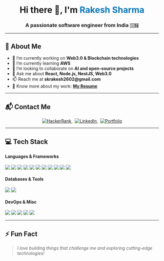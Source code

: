 <h1 align="center">Hi there 👋, I'm <span style="color:#0077B5">Rakesh Sharma</span></h1>
<h3 align="center">A passionate software engineer from India 🇮🇳</h3>

<hr/>

<h2>🚀 About Me</h2>

<ul>
  <li>🔭 I’m currently working on <strong>Web3.0 & Blockchain technologies</strong></li>
  <li>🌱 I’m currently learning <strong>AWS</strong></li>
  <li>👯 I’m looking to collaborate on <strong>AI and open-source projects</strong></li>
  <li>💬 Ask me about <strong>React, Node.js, NestJS, Web3.0</strong></li>
  <li>📫 Reach me at <strong>skrakesh2602@gmail.com</strong></li>
  <li>📄 Know more about my work: <a href="https://drive.google.com/file/d/1_MnTmBU_vo1jb-9lHD5f2dIXZvRWTLmG/view?usp=sharing" target="_blank"><strong>My Resume</strong></a></li>
</ul>

<hr/>

<h2>📬 Contact Me</h2>

<p align="center">
  <a href="https://www.hackerrank.com/profile/skrakesh2602" target="_blank">
    <img src="https://img.shields.io/badge/HackerRank-2EC866?style=for-the-badge&logo=hackerrank&logoColor=white" alt="HackerRank"/>
  </a>
  &nbsp;
  <a href="https://www.linkedin.com/in/rakesh262" target="_blank">
    <img src="https://img.shields.io/badge/LinkedIn-0077B5?style=for-the-badge&logo=linkedin&logoColor=white" alt="LinkedIn"/>
  </a>
  &nbsp;
  <a href="https://rakeshsharma.vercel.app/" target="_blank">
    <img src="https://img.shields.io/badge/Portfolio-000000?style=for-the-badge&logo=vercel&logoColor=white" alt="Portfolio"/>
  </a>
</p>

<hr/>

<h2>💻 Tech Stack</h2>

<h4>Languages & Frameworks</h4>

<p>
  <img src="https://img.shields.io/badge/JavaScript-F7DF1E?style=for-the-badge&logo=javascript&logoColor=black" />
  <img src="https://img.shields.io/badge/TypeScript-3178C6?style=for-the-badge&logo=typescript&logoColor=white" />
  <img src="https://img.shields.io/badge/HTML5-E34F26?style=for-the-badge&logo=html5&logoColor=white" />
  <img src="https://img.shields.io/badge/CSS3-1572B6?style=for-the-badge&logo=css3&logoColor=white" />
  <img src="https://img.shields.io/badge/React-20232A?style=for-the-badge&logo=react&logoColor=61DAFB" />
  <img src="https://img.shields.io/badge/React_Native-20232A?style=for-the-badge&logo=react&logoColor=61DAFB" />
  <img src="https://img.shields.io/badge/Redux-593D88?style=for-the-badge&logo=redux&logoColor=white" />
  <img src="https://img.shields.io/badge/Next.js-000000?style=for-the-badge&logo=nextdotjs&logoColor=white" />
  <img src="https://img.shields.io/badge/Node.js-339933?style=for-the-badge&logo=nodedotjs&logoColor=white" />
  <img src="https://img.shields.io/badge/NestJS-E0234E?style=for-the-badge&logo=nestjs&logoColor=white" />
  <img src="https://img.shields.io/badge/Express.js-000000?style=for-the-badge&logo=express&logoColor=white" />
</p>

<h4>Databases & Tools</h4>

<p>
  <img src="https://img.shields.io/badge/MongoDB-47A248?style=for-the-badge&logo=mongodb&logoColor=white" />
  <img src="https://img.shields.io/badge/MySQL-4479A1?style=for-the-badge&logo=mysql&logoColor=white" />
</p>

<h4>DevOps & Misc</h4>

<p>
  <img src="https://img.shields.io/badge/Docker-2496ED?style=for-the-badge&logo=docker&logoColor=white" />
  <img src="https://img.shields.io/badge/Linux-FCC624?style=for-the-badge&logo=linux&logoColor=black" />
  <img src="https://img.shields.io/badge/Git-F05032?style=for-the-badge&logo=git&logoColor=white" />
  <img src="https://img.shields.io/badge/Bootstrap-563D7C?style=for-the-badge&logo=bootstrap&logoColor=white" />
  <img src="https://img.shields.io/badge/GraphQL-E10098?style=for-the-badge&logo=graphql&logoColor=white" />
</p>

<hr/>

<h2>⚡ Fun Fact</h2>

<blockquote><i>I love building things that challenge me and exploring cutting-edge technologies!</i></blockquote>
